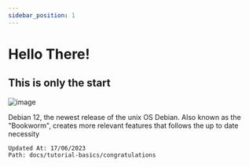 ```yaml
---
sidebar_position: 1
---
```


# Hello There!
## This is only the start

![image](https://teknogram.id/wp-content/uploads/2023/06/debian-12-bookworm.jpg)

Debian 12, the newest release of the unix OS Debian. Also known as the "Bookworm", creates more relevant features that follows the up to date necessity

```
Updated At: 17/06/2023
Path: docs/tutorial-basics/congratulations
```